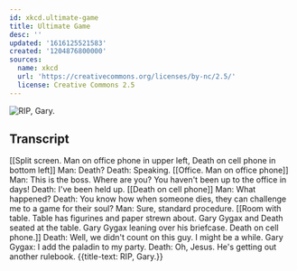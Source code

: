 ```yaml
---
id: xkcd.ultimate-game
title: Ultimate Game
desc: ''
updated: '1616125521583'
created: '1204876800000'
sources:
  name: xkcd
  url: 'https://creativecommons.org/licenses/by-nc/2.5/'
  license: Creative Commons 2.5
---
```

![RIP, Gary.](https://imgs.xkcd.com/comics/ultimate_game.png)

## Transcript
[[Split screen.  Man on office phone in upper left, Death on cell phone in bottom left]]
Man: Death?
Death: Speaking.
[[Office.  Man on office phone]]
Man: This is the boss.  Where are you? You haven't been up to the office in days!
Death: I've been held up.
[[Death on cell phone]]
Man: What happened?
Death: You know how when someone dies, they can challenge me to a game for their soul?
Man: Sure, standard procedure.
[[Room with table.  Table has figurines and paper strewn about.  Gary Gygax and Death seated at the table.  Gary Gygax leaning over his briefcase.  Death on cell phone.]]
Death: Well, we didn't count on this guy.  I might be a while.
Gary Gygax: I add the paladin to my party.
Death: Oh, Jesus.  He's getting out another rulebook.
{{title-text: RIP, Gary.}}
